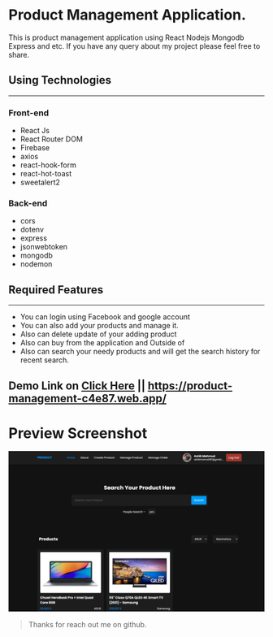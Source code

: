 # Product Management Application.

This is product management application using React Nodejs Mongodb Express and etc. If you have any query about my project please feel free to share.

## Using Technologies

---

### Front-end

- React Js
- React Router DOM
- Firebase
- axios
- react-hook-form
- react-hot-toast
- sweetalert2

### Back-end

- cors
- dotenv
- express
- jsonwebtoken
- mongodb
- nodemon

## Required Features

---

- You can login using Facebook and google account
- You can also add your products and manage it.
- Also can delete update of your adding product
- Also can buy from the application and Outside of
- Also can search your needy products and will get the search history for recent search.

## Demo Link on [Click Here](https://product-management-c4e87.web.app/) || <https://product-management-c4e87.web.app/>

# Preview Screenshot

![imageSCreenshot](./preview.png)

> Thanks for reach out me on github.
